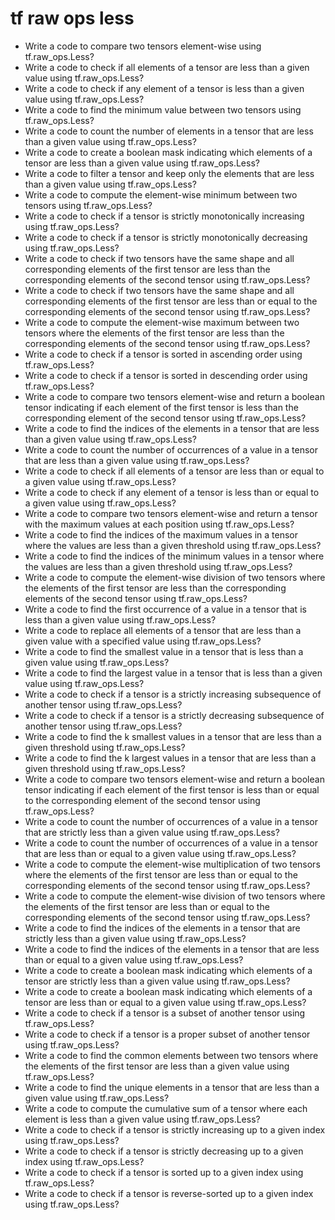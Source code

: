 # tf raw ops less

- Write a code to compare two tensors element-wise using tf.raw_ops.Less?
- Write a code to check if all elements of a tensor are less than a given value using tf.raw_ops.Less?
- Write a code to check if any element of a tensor is less than a given value using tf.raw_ops.Less?
- Write a code to find the minimum value between two tensors using tf.raw_ops.Less?
- Write a code to count the number of elements in a tensor that are less than a given value using tf.raw_ops.Less?
- Write a code to create a boolean mask indicating which elements of a tensor are less than a given value using tf.raw_ops.Less?
- Write a code to filter a tensor and keep only the elements that are less than a given value using tf.raw_ops.Less?
- Write a code to compute the element-wise minimum between two tensors using tf.raw_ops.Less?
- Write a code to check if a tensor is strictly monotonically increasing using tf.raw_ops.Less?
- Write a code to check if a tensor is strictly monotonically decreasing using tf.raw_ops.Less?
- Write a code to check if two tensors have the same shape and all corresponding elements of the first tensor are less than the corresponding elements of the second tensor using tf.raw_ops.Less?
- Write a code to check if two tensors have the same shape and all corresponding elements of the first tensor are less than or equal to the corresponding elements of the second tensor using tf.raw_ops.Less?
- Write a code to compute the element-wise maximum between two tensors where the elements of the first tensor are less than the corresponding elements of the second tensor using tf.raw_ops.Less?
- Write a code to check if a tensor is sorted in ascending order using tf.raw_ops.Less?
- Write a code to check if a tensor is sorted in descending order using tf.raw_ops.Less?
- Write a code to compare two tensors element-wise and return a boolean tensor indicating if each element of the first tensor is less than the corresponding element of the second tensor using tf.raw_ops.Less?
- Write a code to find the indices of the elements in a tensor that are less than a given value using tf.raw_ops.Less?
- Write a code to count the number of occurrences of a value in a tensor that are less than a given value using tf.raw_ops.Less?
- Write a code to check if all elements of a tensor are less than or equal to a given value using tf.raw_ops.Less?
- Write a code to check if any element of a tensor is less than or equal to a given value using tf.raw_ops.Less?
- Write a code to compare two tensors element-wise and return a tensor with the maximum values at each position using tf.raw_ops.Less?
- Write a code to find the indices of the maximum values in a tensor where the values are less than a given threshold using tf.raw_ops.Less?
- Write a code to find the indices of the minimum values in a tensor where the values are less than a given threshold using tf.raw_ops.Less?
- Write a code to compute the element-wise division of two tensors where the elements of the first tensor are less than the corresponding elements of the second tensor using tf.raw_ops.Less?
- Write a code to find the first occurrence of a value in a tensor that is less than a given value using tf.raw_ops.Less?
- Write a code to replace all elements of a tensor that are less than a given value with a specified value using tf.raw_ops.Less?
- Write a code to find the smallest value in a tensor that is less than a given value using tf.raw_ops.Less?
- Write a code to find the largest value in a tensor that is less than a given value using tf.raw_ops.Less?
- Write a code to check if a tensor is a strictly increasing subsequence of another tensor using tf.raw_ops.Less?
- Write a code to check if a tensor is a strictly decreasing subsequence of another tensor using tf.raw_ops.Less?
- Write a code to find the k smallest values in a tensor that are less than a given threshold using tf.raw_ops.Less?
- Write a code to find the k largest values in a tensor that are less than a given threshold using tf.raw_ops.Less?
- Write a code to compare two tensors element-wise and return a boolean tensor indicating if each element of the first tensor is less than or equal to the corresponding element of the second tensor using tf.raw_ops.Less?
- Write a code to count the number of occurrences of a value in a tensor that are strictly less than a given value using tf.raw_ops.Less?
- Write a code to count the number of occurrences of a value in a tensor that are less than or equal to a given value using tf.raw_ops.Less?
- Write a code to compute the element-wise multiplication of two tensors where the elements of the first tensor are less than or equal to the corresponding elements of the second tensor using tf.raw_ops.Less?
- Write a code to compute the element-wise division of two tensors where the elements of the first tensor are less than or equal to the corresponding elements of the second tensor using tf.raw_ops.Less?
- Write a code to find the indices of the elements in a tensor that are strictly less than a given value using tf.raw_ops.Less?
- Write a code to find the indices of the elements in a tensor that are less than or equal to a given value using tf.raw_ops.Less?
- Write a code to create a boolean mask indicating which elements of a tensor are strictly less than a given value using tf.raw_ops.Less?
- Write a code to create a boolean mask indicating which elements of a tensor are less than or equal to a given value using tf.raw_ops.Less?
- Write a code to check if a tensor is a subset of another tensor using tf.raw_ops.Less?
- Write a code to check if a tensor is a proper subset of another tensor using tf.raw_ops.Less?
- Write a code to find the common elements between two tensors where the elements of the first tensor are less than a given value using tf.raw_ops.Less?
- Write a code to find the unique elements in a tensor that are less than a given value using tf.raw_ops.Less?
- Write a code to compute the cumulative sum of a tensor where each element is less than a given value using tf.raw_ops.Less?
- Write a code to check if a tensor is strictly increasing up to a given index using tf.raw_ops.Less?
- Write a code to check if a tensor is strictly decreasing up to a given index using tf.raw_ops.Less?
- Write a code to check if a tensor is sorted up to a given index using tf.raw_ops.Less?
- Write a code to check if a tensor is reverse-sorted up to a given index using tf.raw_ops.Less?